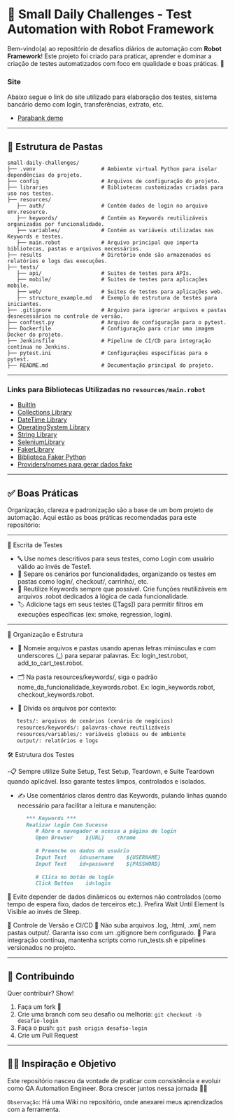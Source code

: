 
# 🧪 Small Daily Challenges - Test Automation with Robot Framework

Bem-vindo(a) ao repositório de desafios diários de automação com **Robot Framework**! Este projeto foi criado para praticar, aprender e dominar a criação de testes automatizados com foco em qualidade e boas práticas. 💪

### Site

Abaixo segue o link do site utilizado para elaboração dos testes, sistema bancário demo com login, transferências, extrato, etc.

- [Parabank demo](https://parabank.parasoft.com/parabank/index.htm)

---

## 📁 Estrutura de Pastas

```
small-daily-challenges/
├── .venv                     # Ambiente virtual Python para isolar dependências do projeto.
├── config                    # Arquivos de configuração do projeto.
├── libraries                 # Bibliotecas customizadas criadas para uso nos testes.
├── resources/     
   ├── auth/                  # Contém dados de login no arquivo env.resource.
   ├── keywords/              # Contém as Keywords reutilizáveis organizadas por funcionalidade.
   ├── variables/             # Contém as variáveis utilizadas nas Keywords e testes.
   ├── main.robot             # Arquivo principal que importa bibliotecas, pastas e arquivos necessários.
├── results                   # Diretório onde são armazenados os relatórios e logs das execuções.
├── tests/
   ├── api/                   # Suites de testes para APIs.
   ├── mobile/                # Suites de testes para aplicações mobile.
   ├── web/                   # Suites de testes para aplicações web.
   ├── structure_example.md   # Exemplo de estrutura de testes para iniciantes.
├── .gitignore                # Arquivo para ignorar arquivos e pastas desnecessários no controle de versão.
├── conftest.py               # Arquivo de configuração para o pytest.
├── Dockerfile                # Configuração para criar uma imagem Docker do projeto.
├── Jenkinsfile               # Pipeline de CI/CD para integração contínua no Jenkins.
├── pytest.ini                # Configurações específicas para o pytest.
├── README.md                 # Documentação principal do projeto.
```
---

### Links para Bibliotecas Utilizadas no `resources/main.robot`

- [BuiltIn](https://robotframework.org/robotframework/latest/libraries/BuiltIn.html)
- [Collections Library](https://robotframework.org/robotframework/latest/libraries/Collections.html)
- [DateTime Library](https://robotframework.org/robotframework/latest/libraries/DateTime.html)
- [OperatingSystem Library](https://robotframework.org/robotframework/latest/libraries/OperatingSystem.html)
- [String Library](https://robotframework.org/robotframework/latest/libraries/String.html)
- [SeleniumLibrary](https://robotframework.org/SeleniumLibrary/SeleniumLibrary.html)
- [FakerLibrary](https://github.com/guykisel/robotframework-faker)
- [Biblioteca Faker Python](https://faker.readthedocs.io/en/master/#basic-usage)
- [Providers/nomes para gerar dados fake]( https://faker.readthedocs.io/en/master/providers.html)

---

## ✅ Boas Práticas
Organização, clareza e padronização são a base de um bom projeto de automação. Aqui estão as boas práticas recomendadas para este repositório:

---
📄 Escrita de Testes
   - 🔤 Use nomes descritivos para seus testes, como Login com usuário válido ao invés de Teste1.
   - 📂 Separe os cenários por funcionalidades, organizando os testes em pastas como login/, checkout/, carrinho/, etc.
   - 🔁 Reutilize Keywords sempre que possível. Crie funções reutilizáveis em arquivos .robot dedicados à lógica de cada funcionalidade.
   - 🏷️ Adicione tags em seus testes ([Tags]) para permitir filtros em execuções específicas (ex: smoke, regression, login).
---

📐 Organização e Estrutura
   - 📁 Nomeie arquivos e pastas usando apenas letras minúsculas e com underscores (_) para separar palavras. Ex: login_test.robot, add_to_cart_test.robot.

   - 🗂️ Na pasta resources/keywords/, siga o padrão nome_da_funcionalidade_keywords.robot. Ex: login_keywords.robot, checkout_keywords.robot.

   - 🧩 Divida os arquivos por contexto:

```markdown
   tests/: arquivos de cenários (cenário de negócios)
   resources/keywords/: palavras-chave reutilizáveis
   resources/variables/: variáveis globais ou de ambiente
   output/: relatórios e logs
```

🛠️ Estrutura dos Testes

   -📋 Sempre utilize Suite Setup, Test Setup, Teardown, e Suite Teardown quando aplicável. Isso garante testes limpos, controlados e isolados.
   - ✍️ Use comentários claros dentro das Keywords, pulando linhas quando necessário para facilitar a leitura e manutenção:

```markdown
      *** Keywords ***
      Realizar Login Com Sucesso
         # Abre o navegador e acessa a página de login
         Open Browser    ${URL}    chrome
         
         # Preenche os dados do usuário
         Input Text    id=username    ${USERNAME}
         Input Text    id=password    ${PASSWORD}
         
         # Clica no botão de login
         Click Button    id=login
```

🧪 Evite depender de dados dinâmicos ou externos não controlados (como tempo de espera fixo, dados de terceiros etc.). Prefira Wait Until Element Is Visible ao invés de Sleep.

🔄 Controle de Versão e CI/CD
🚫 Não suba arquivos .log, .html, .xml, nem pastas output/. Garanta isso com um .gitignore bem configurado.
🧪 Para integração contínua, mantenha scripts como run_tests.sh e pipelines versionados no projeto.

---

## 🙌 Contribuindo

Quer contribuir? Show!

1. Faça um fork 🍴
2. Crie uma branch com seu desafio ou melhoria: `git checkout -b desafio-login`
3. Faça o push: `git push origin desafio-login`
4. Crie um Pull Request

---

## 🧙‍♂️ Inspiração e Objetivo

Este repositório nasceu da vontade de praticar com consistência e evoluir como QA Automation Engineer. Bora crescer juntos nessa jornada 🚀🔥

```Observação```: Há uma Wiki no repositório, onde anexarei meus aprendizados com a ferramenta.

